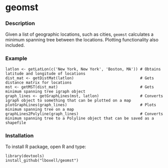 # geomst

### Description
Given a list of geographic locations, such as cities, `geomst` calculates a minimum spanning tree between the locations. Plotting functionality also included.

### Example
```
latlon <- getLatLon(c('New York, New York', 'Boston, MA')) # Obtains latitude and longitude of locations
dist_mat <- getDistMat(latlon)                             # Gets distance matrix for locations
mst <- getMST(dist_mat)                                    # Gets minimum spanning tree igraph object
graph_lines <- getGraphLines(mst, latlon)                  # Converts igraph object to something that can be plotted on a map
plotGraphLines(graph_lines)                                # Plots minimum spanning tree on a map
graphLines2Polyline(graph_lines)                           # Converts minimum spanning tree to a Polyline object that can be saved as a shapefile
```

### Installation 
To install R package, open R and type:
```
library(devtools)
install_github("lboxell/geomst")
```
